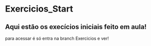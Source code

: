 ﻿# Exercicios_Start

 <h2>Aqui estão os execícios iniciais feito em aula!</h2>
 <p>para acessar é só entra na branch Exercicios e ver!</p>
